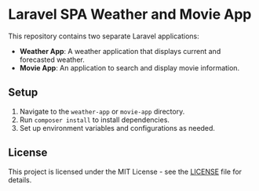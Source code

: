 # Laravel SPA Weather and Movie App

This repository contains two separate Laravel applications:

- **Weather App**: A weather application that displays current and forecasted weather.
- **Movie App**: An application to search and display movie information.

## Setup

1. Navigate to the `weather-app` or `movie-app` directory.
2. Run `composer install` to install dependencies.
3. Set up environment variables and configurations as needed.

## License

This project is licensed under the MIT License - see the [LICENSE](LICENSE) file for details.
